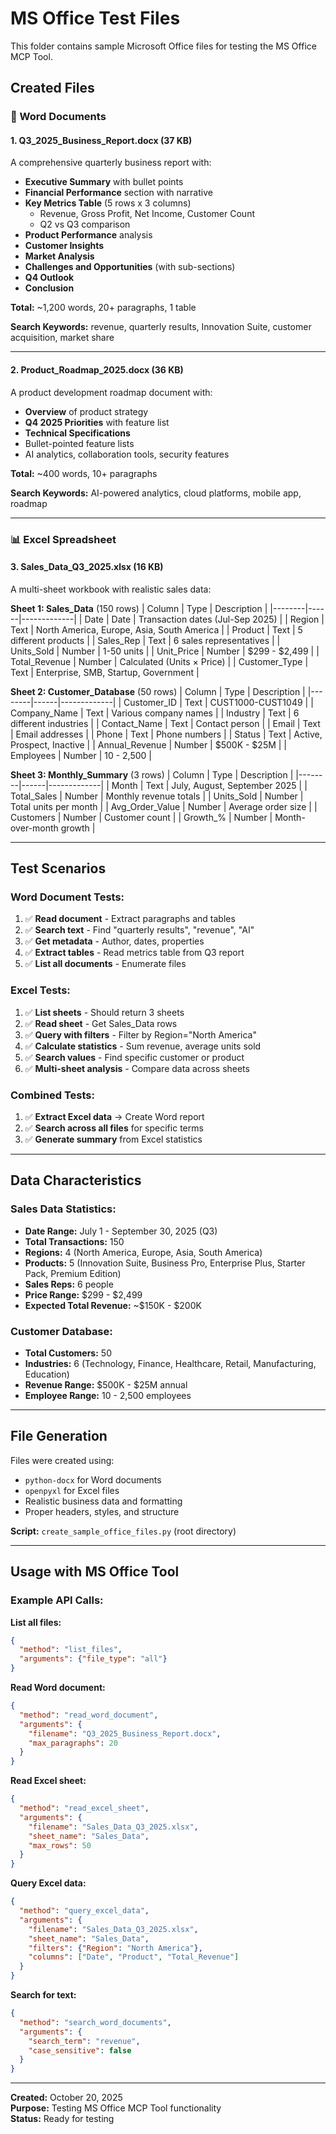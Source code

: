 # MS Office Test Files

This folder contains sample Microsoft Office files for testing the MS Office MCP Tool.

## Created Files

### 📝 Word Documents

#### 1. **Q3_2025_Business_Report.docx** (37 KB)
A comprehensive quarterly business report with:
- **Executive Summary** with bullet points
- **Financial Performance** section with narrative
- **Key Metrics Table** (5 rows x 3 columns)
  - Revenue, Gross Profit, Net Income, Customer Count
  - Q2 vs Q3 comparison
- **Product Performance** analysis
- **Customer Insights** 
- **Market Analysis**
- **Challenges and Opportunities** (with sub-sections)
- **Q4 Outlook**
- **Conclusion**

**Total:** ~1,200 words, 20+ paragraphs, 1 table

**Search Keywords:** revenue, quarterly results, Innovation Suite, customer acquisition, market share

---

#### 2. **Product_Roadmap_2025.docx** (36 KB)
A product development roadmap document with:
- **Overview** of product strategy
- **Q4 2025 Priorities** with feature list
- **Technical Specifications**
- Bullet-pointed feature lists
- AI analytics, collaboration tools, security features

**Total:** ~400 words, 10+ paragraphs

**Search Keywords:** AI-powered analytics, cloud platforms, mobile app, roadmap

---

### 📊 Excel Spreadsheet

#### 3. **Sales_Data_Q3_2025.xlsx** (16 KB)
A multi-sheet workbook with realistic sales data:

**Sheet 1: Sales_Data** (150 rows)
| Column | Type | Description |
|--------|------|-------------|
| Date | Date | Transaction dates (Jul-Sep 2025) |
| Region | Text | North America, Europe, Asia, South America |
| Product | Text | 5 different products |
| Sales_Rep | Text | 6 sales representatives |
| Units_Sold | Number | 1-50 units |
| Unit_Price | Number | $299 - $2,499 |
| Total_Revenue | Number | Calculated (Units × Price) |
| Customer_Type | Text | Enterprise, SMB, Startup, Government |

**Sheet 2: Customer_Database** (50 rows)
| Column | Type | Description |
|--------|------|-------------|
| Customer_ID | Text | CUST1000-CUST1049 |
| Company_Name | Text | Various company names |
| Industry | Text | 6 different industries |
| Contact_Name | Text | Contact person |
| Email | Text | Email addresses |
| Phone | Text | Phone numbers |
| Status | Text | Active, Prospect, Inactive |
| Annual_Revenue | Number | $500K - $25M |
| Employees | Number | 10 - 2,500 |

**Sheet 3: Monthly_Summary** (3 rows)
| Column | Type | Description |
|--------|------|-------------|
| Month | Text | July, August, September 2025 |
| Total_Sales | Number | Monthly revenue totals |
| Units_Sold | Number | Total units per month |
| Avg_Order_Value | Number | Average order size |
| Customers | Number | Customer count |
| Growth_% | Number | Month-over-month growth |

---

## Test Scenarios

### Word Document Tests:
1. ✅ **Read document** - Extract paragraphs and tables
2. ✅ **Search text** - Find "quarterly results", "revenue", "AI"
3. ✅ **Get metadata** - Author, dates, properties
4. ✅ **Extract tables** - Read metrics table from Q3 report
5. ✅ **List all documents** - Enumerate files

### Excel Tests:
1. ✅ **List sheets** - Should return 3 sheets
2. ✅ **Read sheet** - Get Sales_Data rows
3. ✅ **Query with filters** - Filter by Region="North America"
4. ✅ **Calculate statistics** - Sum revenue, average units sold
5. ✅ **Search values** - Find specific customer or product
6. ✅ **Multi-sheet analysis** - Compare data across sheets

### Combined Tests:
1. ✅ **Extract Excel data** → Create Word report
2. ✅ **Search across all files** for specific terms
3. ✅ **Generate summary** from Excel statistics

---

## Data Characteristics

### Sales Data Statistics:
- **Date Range:** July 1 - September 30, 2025 (Q3)
- **Total Transactions:** 150
- **Regions:** 4 (North America, Europe, Asia, South America)
- **Products:** 5 (Innovation Suite, Business Pro, Enterprise Plus, Starter Pack, Premium Edition)
- **Sales Reps:** 6 people
- **Price Range:** $299 - $2,499
- **Expected Total Revenue:** ~$150K - $200K

### Customer Database:
- **Total Customers:** 50
- **Industries:** 6 (Technology, Finance, Healthcare, Retail, Manufacturing, Education)
- **Revenue Range:** $500K - $25M annual
- **Employee Range:** 10 - 2,500 employees

---

## File Generation

Files were created using:
- `python-docx` for Word documents
- `openpyxl` for Excel files
- Realistic business data and formatting
- Proper headers, styles, and structure

**Script:** `create_sample_office_files.py` (root directory)

---

## Usage with MS Office Tool

### Example API Calls:

**List all files:**
```json
{
  "method": "list_files",
  "arguments": {"file_type": "all"}
}
```

**Read Word document:**
```json
{
  "method": "read_word_document",
  "arguments": {
    "filename": "Q3_2025_Business_Report.docx",
    "max_paragraphs": 20
  }
}
```

**Read Excel sheet:**
```json
{
  "method": "read_excel_sheet",
  "arguments": {
    "filename": "Sales_Data_Q3_2025.xlsx",
    "sheet_name": "Sales_Data",
    "max_rows": 50
  }
}
```

**Query Excel data:**
```json
{
  "method": "query_excel_data",
  "arguments": {
    "filename": "Sales_Data_Q3_2025.xlsx",
    "sheet_name": "Sales_Data",
    "filters": {"Region": "North America"},
    "columns": ["Date", "Product", "Total_Revenue"]
  }
}
```

**Search for text:**
```json
{
  "method": "search_word_documents",
  "arguments": {
    "search_term": "revenue",
    "case_sensitive": false
  }
}
```

---

**Created:** October 20, 2025  
**Purpose:** Testing MS Office MCP Tool functionality  
**Status:** Ready for testing

